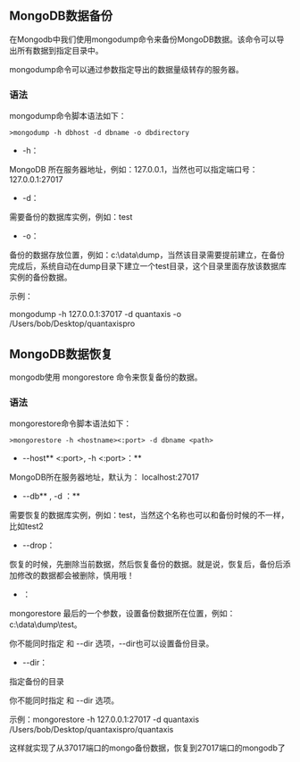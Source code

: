 ## MongoDB数据备份

在Mongodb中我们使用mongodump命令来备份MongoDB数据。该命令可以导出所有数据到指定目录中。

mongodump命令可以通过参数指定导出的数据量级转存的服务器。

### 语法

mongodump命令脚本语法如下：

```
>mongodump -h dbhost -d dbname -o dbdirectory
```

- -h：

MongoDB 所在服务器地址，例如：127.0.0.1，当然也可以指定端口号：127.0.0.1:27017

- -d：

需要备份的数据库实例，例如：test

- -o：

备份的数据存放位置，例如：c:\data\dump，当然该目录需要提前建立，在备份完成后，系统自动在dump目录下建立一个test目录，这个目录里面存放该数据库实例的备份数据。

示例：

mongodump -h 127.0.0.1:37017 -d quantaxis -o /Users/bob/Desktop/quantaxispro

## MongoDB数据恢复

mongodb使用 mongorestore 命令来恢复备份的数据。

### 语法

mongorestore命令脚本语法如下：

```
>mongorestore -h <hostname><:port> -d dbname <path>
```

- --host** <:port>, -h <:port>：**

MongoDB所在服务器地址，默认为： localhost:27017

- --db** , -d ：**

需要恢复的数据库实例，例如：test，当然这个名称也可以和备份时候的不一样，比如test2

- --drop：

恢复的时候，先删除当前数据，然后恢复备份的数据。就是说，恢复后，备份后添加修改的数据都会被删除，慎用哦！

- <path>：

mongorestore 最后的一个参数，设置备份数据所在位置，例如：c:\data\dump\test。

你不能同时指定 <path> 和 --dir 选项，--dir也可以设置备份目录。

- --dir：

指定备份的目录

你不能同时指定 <path> 和 --dir 选项。

示例：mongorestore -h 127.0.0.1:27017 -d quantaxis /Users/bob/Desktop/quantaxispro/quantaxis

这样就实现了从37017端口的mongo备份数据，恢复到27017端口的mongodb了
